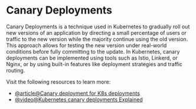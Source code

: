 # Canary Deployments

Canary Deployments is a technique used in Kubernetes to gradually roll out new versions of an application by directing a small percentage of users or traffic to the new version while the majority continue using the old version. This approach allows for testing the new version under real-world conditions before fully committing to the update. In Kubernetes, canary deployments can be implemented using tools such as Istio, Linkerd, or Nginx, or by using built-in features like deployment strategies and traffic routing.

Visit the following resources to learn more:

- [@article@Canary deployment for K8s deployments](https://learn.microsoft.com/en-us/azure/devops/pipelines/ecosystems/kubernetes/canary-demo?view=azure-devops&tabs=yaml)
- [@video@Kubernetes canary deployments Explained](https://www.youtube.com/watch?v=sCevTD_GtvU)
